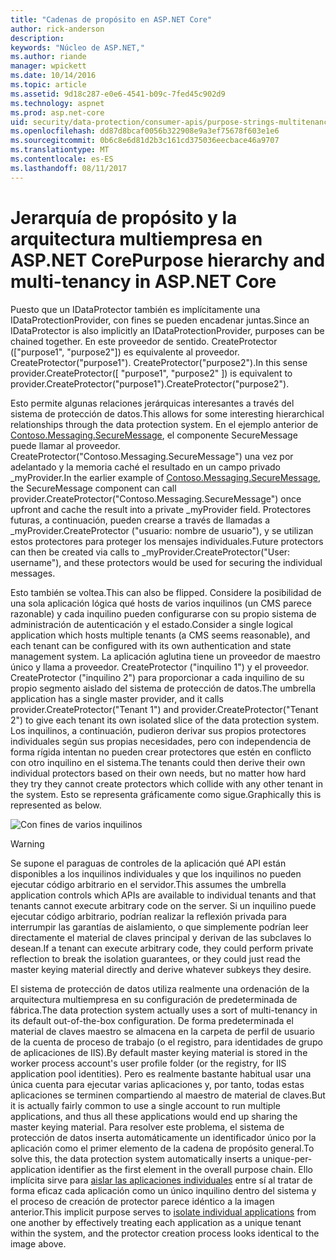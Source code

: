 ```yaml
---
title: "Cadenas de propósito en ASP.NET Core"
author: rick-anderson
description: 
keywords: "Núcleo de ASP.NET,"
ms.author: riande
manager: wpickett
ms.date: 10/14/2016
ms.topic: article
ms.assetid: 9d18c287-e0e6-4541-b09c-7fed45c902d9
ms.technology: aspnet
ms.prod: asp.net-core
uid: security/data-protection/consumer-apis/purpose-strings-multitenancy
ms.openlocfilehash: dd87d8bcaf0056b322908e9a3ef75678f603e1e6
ms.sourcegitcommit: 0b6c8e6d81d2b3c161cd375036eecbace46a9707
ms.translationtype: MT
ms.contentlocale: es-ES
ms.lasthandoff: 08/11/2017
---
```

# <a name="purpose-hierarchy-and-multi-tenancy-in-aspnet-core"></a><span data-ttu-id="80295-103">Jerarquía de propósito y la arquitectura multiempresa en ASP.NET Core</span><span class="sxs-lookup"><span data-stu-id="80295-103">Purpose hierarchy and multi-tenancy in ASP.NET Core</span></span>

<span data-ttu-id="80295-104">Puesto que un IDataProtector también es implícitamente una IDataProtectionProvider, con fines se pueden encadenar juntas.</span><span class="sxs-lookup"><span data-stu-id="80295-104">Since an IDataProtector is also implicitly an IDataProtectionProvider, purposes can be chained together.</span></span> <span data-ttu-id="80295-105">En este proveedor de sentido. CreateProtector (["purpose1", "purpose2"]) es equivalente al proveedor. CreateProtector("purpose1"). CreateProtector("purpose2").</span><span class="sxs-lookup"><span data-stu-id="80295-105">In this sense provider.CreateProtector([ "purpose1", "purpose2" ]) is equivalent to provider.CreateProtector("purpose1").CreateProtector("purpose2").</span></span>

<span data-ttu-id="80295-106">Esto permite algunas relaciones jerárquicas interesantes a través del sistema de protección de datos.</span><span class="sxs-lookup"><span data-stu-id="80295-106">This allows for some interesting hierarchical relationships through the data protection system.</span></span> <span data-ttu-id="80295-107">En el ejemplo anterior de [Contoso.Messaging.SecureMessage](purpose-strings.md#data-protection-contoso-purpose), el componente SecureMessage puede llamar al proveedor. CreateProtector("Contoso.Messaging.SecureMessage") una vez por adelantado y la memoria caché el resultado en un campo privado _myProvider.</span><span class="sxs-lookup"><span data-stu-id="80295-107">In the earlier example of [Contoso.Messaging.SecureMessage](purpose-strings.md#data-protection-contoso-purpose), the SecureMessage component can call provider.CreateProtector("Contoso.Messaging.SecureMessage") once upfront and cache the result into a private _myProvider field.</span></span> <span data-ttu-id="80295-108">Protectores futuras, a continuación, pueden crearse a través de llamadas a _myProvider.CreateProtector ("usuario: nombre de usuario"), y se utilizan estos protectores para proteger los mensajes individuales.</span><span class="sxs-lookup"><span data-stu-id="80295-108">Future protectors can then be created via calls to _myProvider.CreateProtector("User: username"), and these protectors would be used for securing the individual messages.</span></span>

<span data-ttu-id="80295-109">Esto también se voltea.</span><span class="sxs-lookup"><span data-stu-id="80295-109">This can also be flipped.</span></span> <span data-ttu-id="80295-110">Considere la posibilidad de una sola aplicación lógica qué hosts de varios inquilinos (un CMS parece razonable) y cada inquilino pueden configurarse con su propio sistema de administración de autenticación y el estado.</span><span class="sxs-lookup"><span data-stu-id="80295-110">Consider a single logical application which hosts multiple tenants (a CMS seems reasonable), and each tenant can be configured with its own authentication and state management system.</span></span> <span data-ttu-id="80295-111">La aplicación aglutina tiene un proveedor de maestro único y llama a proveedor. CreateProtector ("inquilino 1") y el proveedor. CreateProtector ("inquilino 2") para proporcionar a cada inquilino de su propio segmento aislado del sistema de protección de datos.</span><span class="sxs-lookup"><span data-stu-id="80295-111">The umbrella application has a single master provider, and it calls provider.CreateProtector("Tenant 1") and provider.CreateProtector("Tenant 2") to give each tenant its own isolated slice of the data protection system.</span></span> <span data-ttu-id="80295-112">Los inquilinos, a continuación, pudieron derivar sus propios protectores individuales según sus propias necesidades, pero con independencia de forma rígida intentan no pueden crear protectores que estén en conflicto con otro inquilino en el sistema.</span><span class="sxs-lookup"><span data-stu-id="80295-112">The tenants could then derive their own individual protectors based on their own needs, but no matter how hard they try they cannot create protectors which collide with any other tenant in the system.</span></span> <span data-ttu-id="80295-113">Esto se representa gráficamente como sigue.</span><span class="sxs-lookup"><span data-stu-id="80295-113">Graphically this is represented as below.</span></span>

![Con fines de varios inquilinos](purpose-strings-multitenancy/_static/purposes-multi-tenancy.png)

>[!WARNING]
> <span data-ttu-id="80295-115">Se supone el paraguas de controles de la aplicación qué API están disponibles a los inquilinos individuales y que los inquilinos no pueden ejecutar código arbitrario en el servidor.</span><span class="sxs-lookup"><span data-stu-id="80295-115">This assumes the umbrella application controls which APIs are available to individual tenants and that tenants cannot execute arbitrary code on the server.</span></span> <span data-ttu-id="80295-116">Si un inquilino puede ejecutar código arbitrario, podrían realizar la reflexión privada para interrumpir las garantías de aislamiento, o que simplemente podrían leer directamente el material de claves principal y derivan de las subclaves lo desean.</span><span class="sxs-lookup"><span data-stu-id="80295-116">If a tenant can execute arbitrary code, they could perform private reflection to break the isolation guarantees, or they could just read the master keying material directly and derive whatever subkeys they desire.</span></span>

<span data-ttu-id="80295-117">El sistema de protección de datos utiliza realmente una ordenación de la arquitectura multiempresa en su configuración de predeterminada de fábrica.</span><span class="sxs-lookup"><span data-stu-id="80295-117">The data protection system actually uses a sort of multi-tenancy in its default out-of-the-box configuration.</span></span> <span data-ttu-id="80295-118">De forma predeterminada el material de claves maestro se almacena en la carpeta de perfil de usuario de la cuenta de proceso de trabajo (o el registro, para identidades de grupo de aplicaciones de IIS).</span><span class="sxs-lookup"><span data-stu-id="80295-118">By default master keying material is stored in the worker process account's user profile folder (or the registry, for IIS application pool identities).</span></span> <span data-ttu-id="80295-119">Pero es realmente bastante habitual usar una única cuenta para ejecutar varias aplicaciones y, por tanto, todas estas aplicaciones se terminen compartiendo al maestro de material de claves.</span><span class="sxs-lookup"><span data-stu-id="80295-119">But it is actually fairly common to use a single account to run multiple applications, and thus all these applications would end up sharing the master keying material.</span></span> <span data-ttu-id="80295-120">Para resolver este problema, el sistema de protección de datos inserta automáticamente un identificador único por la aplicación como el primer elemento de la cadena de propósito general.</span><span class="sxs-lookup"><span data-stu-id="80295-120">To solve this, the data protection system automatically inserts a unique-per-application identifier as the first element in the overall purpose chain.</span></span> <span data-ttu-id="80295-121">Ello implícita sirve para [aislar las aplicaciones individuales](../configuration/overview.md#data-protection-configuration-per-app-isolation) entre sí al tratar de forma eficaz cada aplicación como un único inquilino dentro del sistema y el proceso de creación de protector parece idéntico a la imagen anterior.</span><span class="sxs-lookup"><span data-stu-id="80295-121">This implicit purpose serves to [isolate individual applications](../configuration/overview.md#data-protection-configuration-per-app-isolation) from one another by effectively treating each application as a unique tenant within the system, and the protector creation process looks identical to the image above.</span></span>
